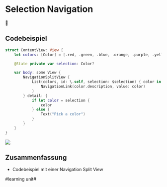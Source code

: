 # Selection Navigation
🧭

## Codebeispiel

```swift
struct ContentView: View {
    let colors: [Color] = [.red, .green, .blue, .orange, .purple, .yellow]

    @State private var selection: Color?

    var body: some View {
        NavigationSplitView {
            List(colors, id: \.self, selection: $selection) { color in
                NavigationLink(color.description, value: color)
            }
        } detail: {
            if let color = selection {
                color
            } else {
                Text("Pick a color")
            }
        }
    }
}
```

![][image-1]

## Zusammenfassung
- Codebeispiel mit einer Navigation Split View

[image-1]:	assets/Bildschirmfoto%202023-12-27%20um%2008.42.33.png

#learning unit#